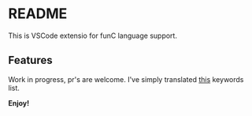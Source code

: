 # README

This is VSCode extensio for funC language support.

## Features

Work in progress, pr's are welcome. I've simply translated [this](https://github.com/ton-blockchain/ton/blob/master/crypto/func/keywords.cpp) keywords list.

**Enjoy!**
